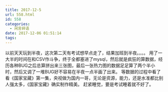 ```yaml
---
title: 2017-12-5
url: 558.html
id: 558
categories:
  - 闲言碎语
date: 2017-12-06 01:51:14
tags:
---
```


以前天天玩到半夜，这次第二天有考试想早点走了，结果加班到半夜。。。。 用了一大半的时间在和CSV作斗争，终于全都塞进了mysql，然后就是疯狂的算数据，经历各种BUG之后总算拼出来三张图，最后一张热力图的数据足足算了两个半小时，然后又调了一堆BUG好不容易在半夜一点半画了出来。 等数据的过程中看了看《国家宝藏》第一集，央视做为国内一哥，无论是资源，能力，还是水准都比别人强太多，《国家宝藏》确实制作精美。 赶紧睡觉，要是考试睡着就不好了。